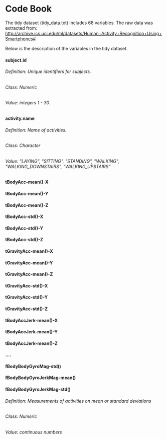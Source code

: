 # Code Book

The tidy dataset (tidy_data.txt) includes 68 variables. The raw data was extracted from: http://archive.ics.uci.edu/ml/datasets/Human+Activity+Recognition+Using+Smartphones#

Below is the description of the variables in the tidy dataset.

#### subject.id

###### Definition: Unique identifiers for subjects. 
###### Class: Numeric
###### Value: integers 1 - 30.


#### activity.name

###### Definition: Name of activities. 
###### Class: Character
###### Value: "LAYING", "SITTING", "STANDING", "WALKING", "WALKING_DOWNSTAIRS", "WALKING_UPSTAIRS"


#### tBodyAcc-mean()-X
#### tBodyAcc-mean()-Y
#### tBodyAcc-mean()-Z
#### tBodyAcc-std()-X
#### tBodyAcc-std()-Y
#### tBodyAcc-std()-Z
#### tGravityAcc-mean()-X
#### tGravityAcc-mean()-Y
#### tGravityAcc-mean()-Z
#### tGravityAcc-std()-X
#### tGravityAcc-std()-Y
#### tGravityAcc-std()-Z
#### tBodyAccJerk-mean()-X
#### tBodyAccJerk-mean()-Y
#### tBodyAccJerk-mean()-Z
#### .... 
#### fBodyBodyGyroMag-std()
#### fBodyBodyGyroJerkMag-mean()
#### fBodyBodyGyroJerkMag-std()

###### Definition: Measurements of activities on mean or standard deviations
###### Class: Numeric
###### Value: continuous numbers

